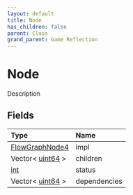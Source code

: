 ```yaml
---
layout: default
title: Node
has_children: false
parent: Class
grand_parent: Game Reflection
---
```

# Node
Description 

## Fields

| Type | Name |
|:-------------|:--------------|
| [FlowGraphNode4](/docs/game-reflection/components/flow_graph_node4) | impl |
| Vector< [uint64](/docs/game-reflection/components/uint64) > | children |
| [int](/docs/game-reflection/enums/int) | status |
| Vector< [uint64](/docs/game-reflection/components/uint64) > | dependencies |

